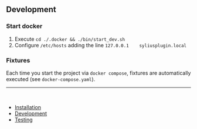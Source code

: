 ## Development

### Start docker
1. Execute `cd ./.docker && ./bin/start_dev.sh`
2. Configure `/etc/hosts` adding the line `127.0.0.1    syliusplugin.local`


### Fixtures

Each time you start the project via `docker compose`, fixtures are automatically executed (see `docker-compose.yaml`).  

---
<br/>

<ul>
<li><a href="./installation.md">Installation</a></li>
<li><a href="./development.md">Development</a></li>
<li><a href="./testing.md">Testing</a></li>
</ul>